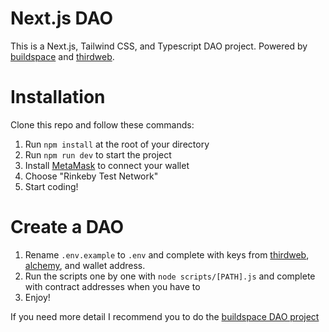 
# Next.js DAO
This is a Next.js, Tailwind CSS, and Typescript DAO project. Powered by [buildspace](https://buildspace.so/daos) and [thirdweb](https://thirdweb.com/).

# Installation
Clone this repo and follow these commands:

1. Run  `npm install`  at the root of your directory
2. Run  `npm run dev`  to start the project
3. Install [MetaMask](https://metamask.io/) to connect your wallet
4. Choose "Rinkeby Test Network"
5. Start coding!

# Create a DAO

1. Rename `.env.example` to `.env` and complete with keys from [thirdweb](https://thirdweb.com/), [alchemy](https://www.alchemy.com/), and wallet address.
2. Run the scripts one by one with `node scripts/[PATH].js` and complete with contract addresses when you have to
3. Enjoy!

If you need more detail I recommend you to do the [buildspace DAO project](https://zip.sc/jZqDj)

